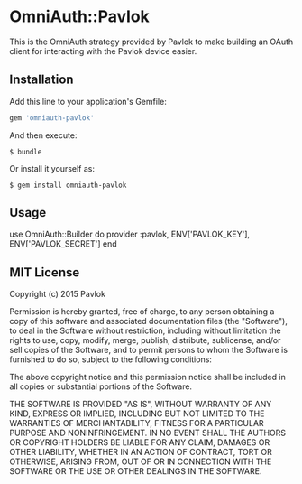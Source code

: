 # OmniAuth::Pavlok

This is the OmniAuth strategy provided by Pavlok to make building an
OAuth client for interacting with the Pavlok device easier.

## Installation

Add this line to your application's Gemfile:

```ruby
gem 'omniauth-pavlok'
```

And then execute:

    $ bundle

Or install it yourself as:

    $ gem install omniauth-pavlok

## Usage

use OmniAuth::Builder do
  provider :pavlok, ENV['PAVLOK_KEY'], ENV['PAVLOK_SECRET']
end

## MIT License

Copyright (c) 2015 Pavlok

Permission is hereby granted, free of charge, to any person obtaining a copy of this software and associated documentation files (the "Software"), to deal in the Software without restriction, including without limitation the rights to use, copy, modify, merge, publish, distribute, sublicense, and/or sell copies of the Software, and to permit persons to whom the Software is furnished to do so, subject to the following conditions:

The above copyright notice and this permission notice shall be included in all copies or substantial portions of the Software.

THE SOFTWARE IS PROVIDED "AS IS", WITHOUT WARRANTY OF ANY KIND, EXPRESS OR IMPLIED, INCLUDING BUT NOT LIMITED TO THE WARRANTIES OF MERCHANTABILITY, FITNESS FOR A PARTICULAR PURPOSE AND NONINFRINGEMENT. IN NO EVENT SHALL THE AUTHORS OR COPYRIGHT HOLDERS BE LIABLE FOR ANY CLAIM, DAMAGES OR OTHER LIABILITY, WHETHER IN AN ACTION OF CONTRACT, TORT OR OTHERWISE, ARISING FROM, OUT OF OR IN CONNECTION WITH THE SOFTWARE OR THE USE OR OTHER DEALINGS IN THE SOFTWARE.
